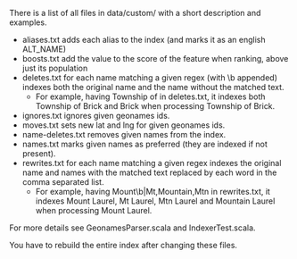 There is a list of all files in data/custom/ with a short description and examples.

- aliases.txt adds each alias to the index (and marks it as an english ALT_NAME)
- boosts.txt add the value to the score of the feature when ranking, above just its population
- deletes.txt for each name matching a given regex (with \b appended) indexes both the original name and the name without the matched text.
  - For example, having Township of in deletes.txt, it indexes both Township of Brick and Brick when processing Township of Brick.
- ignores.txt ignores given geonames ids.
- moves.txt sets new lat and lng for given geonames ids.
- name-deletes.txt removes given names from the index.
- names.txt marks given names as preferred (they are indexed if not present).
- rewrites.txt for each name matching a given regex indexes the original name and names with the matched text replaced by each word in the comma separated list.
  - For example, having Mount\b|Mt,Mountain,Mtn in rewrites.txt, it indexes Mount Laurel, Mt Laurel, Mtn Laurel and Mountain Laurel when processing Mount Laurel.

For more details see GeonamesParser.scala and IndexerTest.scala.

You have to rebuild the entire index after changing these files.
